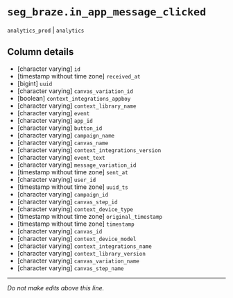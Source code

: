 # `seg_braze.in_app_message_clicked`
`analytics_prod` | `analytics`

## Column details
* [character varying] `id`
* [timestamp without time zone] `received_at`
* [bigint]    `uuid`
* [character varying] `canvas_variation_id`
* [boolean]   `context_integrations_appboy`
* [character varying] `context_library_name`
* [character varying] `event`
* [character varying] `app_id`
* [character varying] `button_id`
* [character varying] `campaign_name`
* [character varying] `canvas_name`
* [character varying] `context_integrations_version`
* [character varying] `event_text`
* [character varying] `message_variation_id`
* [timestamp without time zone] `sent_at`
* [character varying] `user_id`
* [timestamp without time zone] `uuid_ts`
* [character varying] `campaign_id`
* [character varying] `canvas_step_id`
* [character varying] `context_device_type`
* [timestamp without time zone] `original_timestamp`
* [timestamp without time zone] `timestamp`
* [character varying] `canvas_id`
* [character varying] `context_device_model`
* [character varying] `context_integrations_name`
* [character varying] `context_library_version`
* [character varying] `canvas_variation_name`
* [character varying] `canvas_step_name`

-------------------------------------------------------------------------------
*Do not make edits above this line.*
